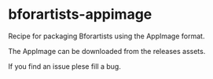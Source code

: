 # bforartists-appimage
Recipe for packaging Bforartists using the AppImage format.

The AppImage can be downloaded from the releases assets. 

If you find an issue plese fill a bug.
